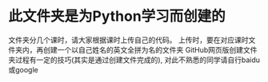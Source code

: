# 此文件夹是为Python学习而创建的
文件夹分几个课时，请大家根据课时上传自己的代码。
上传时，要在对应课时文件夹内，再创建一个以自己姓名的英文全拼为名的文件夹
GitHub网页版创建文件夹过程有一定的技巧(其实是通过创建文件完成的), 对此不熟悉的同学请自行baidu或google
